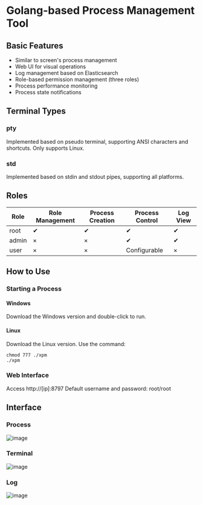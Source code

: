 
# Golang-based Process Management Tool

## Basic Features
- Similar to screen's process management
- Web UI for visual operations
- Log management based on Elasticsearch
- Role-based permission management (three roles)
- Process performance monitoring
- Process state notifications

## Terminal Types
### pty
Implemented based on pseudo terminal, supporting ANSI characters and shortcuts. Only supports Linux.
### std
Implemented based on stdin and stdout pipes, supporting all platforms.

## Roles

| Role  | Role Management | Process Creation | Process Control | Log View |
| ----- | -------- | -------- | -------- | ---- |
| root  | ✔        | ✔        | ✔        | ✔    |
| admin | ×        | ×        | ✔        | ✔    |
| user  | ×        | ×        | Configurable | ×    |

## How to Use
### Starting a Process
#### Windows
Download the Windows version and double-click to run.
#### Linux
Download the Linux version.
Use the command:
```
chmod 777 ./xpm
./xpm
```
### Web Interface
Access http://[ip]:8797
Default username and password: root/root

## Interface
### Process
![image](https://github.com/lzh-1625/x_process_manager/assets/59822923/50f31b99-41d4-4d8c-88fe-20c978385155)

### Terminal
![image](https://github.com/lzh-1625/x_process_manager/assets/59822923/63eb6bec-353f-4d12-a1d9-95d89fccdac3)

### Log
![image](https://github.com/lzh-1625/x_process_manager/assets/59822923/6af8e228-7709-45c5-aba8-4b61dc825026)
